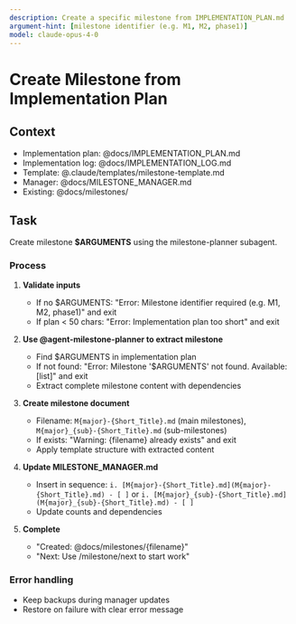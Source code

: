 ```yaml
---
description: Create a specific milestone from IMPLEMENTATION_PLAN.md
argument-hint: [milestone identifier (e.g. M1, M2, phase1)]
model: claude-opus-4-0
---
```


# Create Milestone from Implementation Plan

## Context

- Implementation plan: @docs/IMPLEMENTATION_PLAN.md
- Implementation log: @docs/IMPLEMENTATION_LOG.md
- Template: @.claude/templates/milestone-template.md
- Manager: @docs/MILESTONE_MANAGER.md
- Existing: @docs/milestones/

## Task

Create milestone **$ARGUMENTS** using the milestone-planner subagent.

### Process

1. **Validate inputs**
   - If no $ARGUMENTS: "Error: Milestone identifier required (e.g. M1, M2, phase1)" and exit
   - If plan < 50 chars: "Error: Implementation plan too short" and exit

2. **Use @agent-milestone-planner to extract milestone**
   - Find $ARGUMENTS in implementation plan
   - If not found: "Error: Milestone '$ARGUMENTS' not found. Available: [list]" and exit
   - Extract complete milestone content with dependencies

3. **Create milestone document**
   - Filename: `M{major}-{Short_Title}.md` (main milestones), `M{major}_{sub}-{Short_Title}.md` (sub-milestones)
   - If exists: "Warning: {filename} already exists" and exit
   - Apply template structure with extracted content

4. **Update MILESTONE_MANAGER.md**
   - Insert in sequence: `i. [M{major}-{Short_Title}.md](M{major}-{Short_Title}.md) - [ ]` or `i. [M{major}_{sub}-{Short_Title}.md](M{major}_{sub}-{Short_Title}.md) - [ ]`
   - Update counts and dependencies

5. **Complete**
   - "Created: @docs/milestones/{filename}"
   - "Next: Use /milestone/next to start work"

### Error handling
- Keep backups during manager updates
- Restore on failure with clear error message